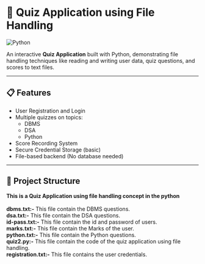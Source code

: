 
# 📝 Quiz Application using File Handling

![Python](https://img.shields.io/badge/Python-3.9+-blue.svg)

An interactive **Quiz Application** built with Python, demonstrating file handling techniques like reading and writing user data, quiz questions, and scores to text files.

---

## 📋 Features

- User Registration and Login
- Multiple quizzes on topics:
  - DBMS
  - DSA
  - Python
- Score Recording System
- Secure Credential Storage (basic)
- File-based backend (No database needed)

---

## 📂 Project Structure
<b> This is a Quiz Application using file handling concept in the python </b> 
<br>
<br>
<b>dbms.txt:-</b>
This file contain the DBMS questions.
<br>
<b>dsa.txt:-</b>
This file contain the DSA questions.
<br>
<b>id-pass.txt:-</b>
This file contain the id and password of users.
<br>
<b>marks.txt:-</b>
This file contain the Marks of the user.
<br>
<b>python.txt:-</b>
This file contain the Python questions.
<br>
<b>quiz2.py:-</b>
This file contain the code of the quiz application using file handling.
<br>
<b>registration.txt:-</b>
This file contains the user credentials.

